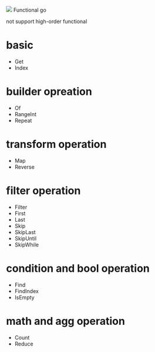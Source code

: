 <img src="https://travis-ci.org/dangerous1990/functional-go.svg?branch=master">
Functional go 

not support high-order functional

# basic
* Get
* Index

# builder opreation
* Of
* RangeInt
* Repeat

# transform operation
* Map 
* Reverse

# filter operation
* Filter
* First
* Last
* Skip
* SkipLast
* SkipUntil
* SkipWhile

# condition and bool operation
* Find
* FindIndex
* IsEmpty

# math and agg operation
* Count
* Reduce


